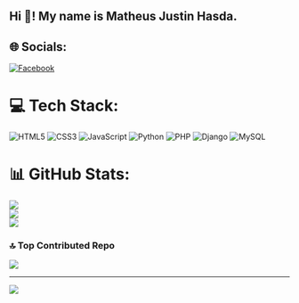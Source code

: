 <h2 align="left">Hi 👋! My name is Matheus Justin Hasda.</h2>

###


## 🌐 Socials:
[![Facebook](https://img.shields.io/badge/Facebook-%231877F2.svg?logo=Facebook&logoColor=white)](https://facebook.com/https://www.facebook.com/justin.hasdak) 

# 💻 Tech Stack:
![HTML5](https://img.shields.io/badge/html5-%23E34F26.svg?style=for-the-badge&logo=html5&logoColor=white) ![CSS3](https://img.shields.io/badge/css3-%231572B6.svg?style=for-the-badge&logo=css3&logoColor=white) ![JavaScript](https://img.shields.io/badge/javascript-%23323330.svg?style=for-the-badge&logo=javascript&logoColor=%23F7DF1E) ![Python](https://img.shields.io/badge/python-3670A0?style=for-the-badge&logo=python&logoColor=ffdd54) ![PHP](https://img.shields.io/badge/php-%23777BB4.svg?style=for-the-badge&logo=php&logoColor=white) ![Django](https://img.shields.io/badge/django-%23092E20.svg?style=for-the-badge&logo=django&logoColor=white) ![MySQL](https://img.shields.io/badge/mysql-4479A1.svg?style=for-the-badge&logo=mysql&logoColor=white)
# 📊 GitHub Stats:
![](https://github-readme-stats.vercel.app/api?username=justinhasdak1&theme=dark&hide_border=false&include_all_commits=false&count_private=false)<br/>
![](https://github-readme-streak-stats.herokuapp.com/?user=justinhasdak1&theme=dark&hide_border=false)<br/>
![](https://github-readme-stats.vercel.app/api/top-langs/?username=justinhasdak1&theme=dark&hide_border=false&include_all_commits=false&count_private=false&layout=compact)

### 🔝 Top Contributed Repo
![](https://github-contributor-stats.vercel.app/api?username=justinhasdak1&limit=5&theme=dark&combine_all_yearly_contributions=true)

---
[![](https://visitcount.itsvg.in/api?id=justinhasdak1&icon=0&color=0)](https://visitcount.itsvg.in)

<!-- Proudly created with GPRM ( https://gprm.itsvg.in ) -->
